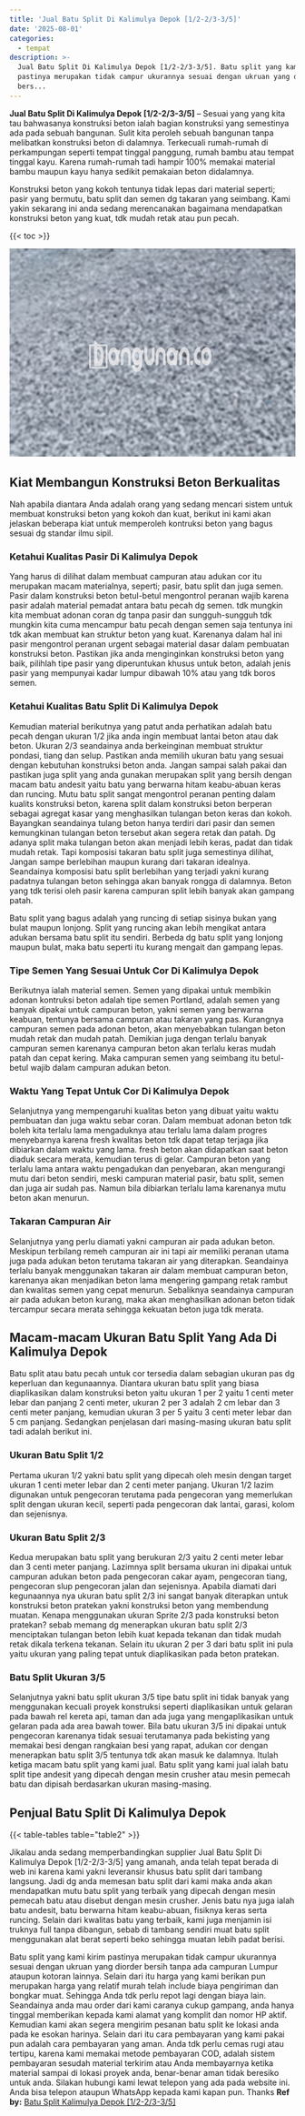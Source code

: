 ```yaml
---
title: 'Jual Batu Split Di Kalimulya Depok [1/2-2/3-3/5]'
date: '2025-08-01'
categories:
  - tempat
description: >-
  Jual Batu Split Di Kalimulya Depok [1/2-2/3-3/5]. Batu split yang kami kirim
  pastinya merupakan tidak campur ukurannya sesuai dengan ukruan yang diorder
  bers...
---
```


**Jual Batu Split Di Kalimulya Depok \[1/2-2/3-3/5\]** – Sesuai yang yang kita tau bahwasanya konstruksi beton ialah bagian konstruksi yang semestinya ada pada sebuah bangunan. Sulit kita peroleh sebuah bangunan tanpa melibatkan konstruksi beton di dalamnya. Terkecuali rumah-rumah di perkampungan seperti tempat tinggal panggung, rumah bambu atau tempat tinggal kayu. Karena rumah-rumah tadi hampir 100% memakai material bambu maupun kayu hanya sedikit pemakaian beton didalamnya.

Konstruksi beton yang kokoh tentunya tidak lepas dari material seperti; pasir yang bermutu, batu split dan semen dg takaran yang seimbang. Kami yakin sekarang ini anda sedang merencanakan bagaimana mendapatkan konstruksi beton yang kuat, tdk mudah retak atau pun pecah.

{{< toc >}}

![Jual Batu Split Di Kalimulya Depok [1/2-2/3-3/5]](/images/jual-batu-split-25.png)

## Kiat Membangun Konstruksi Beton Berkualitas

Nah apabila diantara Anda adalah orang yang sedang mencari sistem untuk membuat konstruksi beton yang kokoh dan kuat, berikut ini kami akan jelaskan beberapa kiat untuk memperoleh kontruksi beton yang bagus sesuai dg standar ilmu sipil.

### Ketahui Kualitas Pasir Di Kalimulya Depok

Yang harus di dilihat dalam membuat campuran atau adukan cor itu merupakan macam materialnya, seperti; pasir, batu split dan juga semen. Pasir dalam konstruksi beton betul-betul mengontrol peranan wajib karena pasir adalah material pemadat antara batu pecah dg semen. tdk mungkin kita membuat adonan coran dg tanpa pasir dan sungguh-sungguh tdk mungkin kita cuma mencampur batu pecah dengan semen saja tentunya ini tdk akan membuat kan struktur beton yang kuat. Karenanya dalam hal ini pasir mengontrol peranan urgent sebagai material dasar dalam pembuatan konstruksi beton. Pastikan jika anda menginginkan konstruksi beton yang baik, pilihlah tipe pasir yang diperuntukan khusus untuk beton, adalah jenis pasir yang mempunyai kadar lumpur dibawah 10% atau yang tdk boros semen.

### Ketahui Kualitas Batu Split Di Kalimulya Depok

Kemudian material berikutnya yang patut anda perhatikan adalah batu pecah dengan ukuran 1/2 jika anda ingin membuat lantai beton atau dak beton. Ukuran 2/3 seandainya anda berkeinginan membuat struktur pondasi, tiang dan selup. Pastikan anda memilih ukuran batu yang sesuai dengan kebutuhan konstruksi beton anda. Jangan sampai salah pakai dan pastikan juga split yang anda gunakan merupakan split yang bersih dengan macam batu andesit yaitu batu yang berwarna hitam keabu-abuan keras dan runcing. Mutu batu split sangat mengontrol peranan penting dalam kualits konstruksi beton, karena split dalam konstruksi beton berperan sebagai agregat kasar yang menghasilkan tulangan beton keras dan kokoh. Bayangkan seandainya tulang beton hanya terdiri dari pasir dan semen kemungkinan tulangan beton tersebut akan segera retak dan patah. Dg adanya split maka tulangan beton akan menjadi lebih keras, padat dan tidak mudah retak. Tapi komposisi takaran batu split juga semestinya dilihat, Jangan sampe berlebihan maupun kurang dari takaran idealnya. Seandainya komposisi batu split berlebihan yang terjadi yakni kurang padatnya tulangan beton sehingga akan banyak rongga di dalamnya. Beton yang tdk terisi oleh pasir karena campuran split lebih banyak akan gampang patah.

Batu split yang bagus adalah yang runcing di setiap sisinya bukan yang bulat maupun lonjong. Split yang runcing akan lebih mengikat antara adukan bersama batu split itu sendiri. Berbeda dg batu split yang lonjong maupun bulat, maka batu seperti itu kurang mengait dan gampang lepas.

### Tipe Semen Yang Sesuai Untuk Cor Di Kalimulya Depok

Berikutnya ialah material semen. Semen yang dipakai untuk membikin adonan kontruksi beton adalah tipe semen Portland, adalah semen yang banyak dipakai untuk campuran beton, yakni semen yang berwarna keabuan, tentunya bersama campuran atau takaran yang pas. Kurangnya campuran semen pada adonan beton, akan menyebabkan tulangan beton mudah retak dan mudah patah. Demikian juga dengan terlalu banyak campuran semen karenanya campuran beton akan terlalu keras mudah patah dan cepat kering. Maka campuran semen yang seimbang itu betul-betul wajib dalam campuran adukan beton.

### Waktu Yang Tepat Untuk Cor Di Kalimulya Depok

Selanjutnya yang mempengaruhi kualitas beton yang dibuat yaitu waktu pembuatan dan juga waktu sebar coran. Dalam membuat adonan beton tdk boleh kita terlalu lama mengaduknya atau terlalu lama dalam progres menyebarnya karena fresh kwalitas beton tdk dapat tetap terjaga jika dibiarkan dalam waktu yang lama. fresh beton akan didapatkan saat beton diaduk secara merata, kemudian terus di gelar. Campuran beton yang terlalu lama antara waktu pengadukan dan penyebaran, akan mengurangi mutu dari beton sendiri, meski campuran material pasir, batu split, semen dan juga air sudah pas. Namun bila dibiarkan terlalu lama karenanya mutu beton akan menurun.

### Takaran Campuran Air

Selanjutnya yang perlu diamati yakni campuran air pada adukan beton. Meskipun terbilang remeh campuran air ini tapi air memiliki peranan utama juga pada adukan beton terutama takaran air yang diterapkan. Seandainya terlalu banyak menggunakan takaran air dalam membuat campuran beton, karenanya akan menjadikan beton lama mengering gampang retak rambut dan kwalitas semen yang cepat menurun. Sebaliknya seandainya campuran air pada adukan beton kurang, maka akan menghasilkan adonan beton tidak tercampur secara merata sehingga kekuatan beton juga tdk merata.

## Macam-macam Ukuran Batu Split Yang Ada Di Kalimulya Depok

Batu split atau batu pecah untuk cor tersedia dalam sebagian ukuran pas dg keperluan dan kegunaannya. Diantara ukuran batu split yang biasa diaplikasikan dalam konstruksi beton yaitu ukuran 1 per 2 yaitu 1 centi meter lebar dan panjang 2 centi meter, ukuran 2 per 3 adalah 2 cm lebar dan 3 centi meter panjang, kemudian ukuran 3 per 5 yaitu 3 centi meter lebar dan 5 cm panjang. Sedangkan penjelasan dari masing-masing ukuran batu split tadi adalah berikut ini.

### Ukuran Batu Split 1/2

Pertama ukuran 1/2 yakni batu split yang dipecah oleh mesin dengan target ukuran 1 centi meter lebar dan 2 centi meter panjang. Ukuran 1/2 lazim digunakan untuk pengecoran terutama pada pengecoran yang memerlukan split dengan ukuran kecil, seperti pada pengecoran dak lantai, garasi, kolom dan sejenisnya.

### Ukuran Batu Split 2/3

Kedua merupakan batu split yang berukuran 2/3 yaitu 2 centi meter lebar dan 3 centi meter panjang. Lazimnya split bersama ukuran ini dipakai untuk campuran adukan beton pada pengecoran cakar ayam, pengecoran tiang, pengecoran slup pengecoran jalan dan sejenisnya. Apabila diamati dari kegunaannya nya ukuran batu split 2/3 ini sangat banyak diterapkan untuk konstruksi beton pratekan yakni konstruksi beton yang membendung muatan. Kenapa menggunakan ukuran Sprite 2/3 pada konstruksi beton pratekan? sebab memang dg menerapkan ukuran batu split 2/3 menciptakan tulangan beton lebih kuat kepada tekanan dan tidak mudah retak dikala terkena tekanan. Selain itu ukuran 2 per 3 dari batu split ini pula yaitu ukuran yang paling tepat untuk diaplikasikan pada beton pratekan.

### Batu Split Ukuran 3/5

Selanjutnya yakni batu split ukuran 3/5 tipe batu split ini tidak banyak yang menggunakan kecuali proyek konstruksi seperti diaplikasikan untuk gelaran pada bawah rel kereta api, taman dan ada juga yang mengaplikasikan untuk gelaran pada ada area bawah tower. Bila batu ukuran 3/5 ini dipakai untuk pengecoran karenanya tidak sesuai terutamanya pada bekisting yang memakai besi dengan rangkaian besi yang rapat, adukan cor dengan menerapkan batu split 3/5 tentunya tdk akan masuk ke dalamnya. Itulah ketiga macam batu split yang kami jual. Batu split yang kami jual ialah batu split tipe andesit yang dipecah dengan mesin crusher atau mesin pemecah batu dan dipisah berdasarkan ukuran masing-masing.

## Penjual Batu Split Di Kalimulya Depok

{{< table-tables table="table2" >}}

Jikalau anda sedang memperbandingkan supplier Jual Batu Split Di Kalimulya Depok \[1/2-2/3-3/5\] yang amanah, anda telah tepat berada di web ini karena kami yakni leveransir khusus batu split dari tambang langsung. Jadi dg anda memesan batu split dari kami maka anda akan mendapatkan mutu batu split yang terbaik yang dipecah dengan mesin pemecah batu atau disebut dengan mesin crusher. Jenis batu nya juga ialah batu andesit, batu berwarna hitam keabu-abuan, fisiknya keras serta runcing. Selain dari kwalitas batu yang terbaik, kami juga menjamin isi truknya full tanpa dibangun, sebab di tambang sendiri muat batu split menggunakan alat berat seperti beko sehingga muatan lebih padat berisi.

Batu split yang kami kirim pastinya merupakan tidak campur ukurannya sesuai dengan ukruan yang diorder bersih tanpa ada campuran Lumpur ataupun kotoran lainnya. Selain dari itu harga yang kami berikan pun merupakan harga yang relatif murah telah include biaya pengiriman dan bongkar muat. Sehingga Anda tdk perlu repot lagi dengan biaya lain. Seandainya anda mau order dari kami caranya cukup gampang, anda hanya tinggal memberikan kepada kami alamat yang komplit dan nomor HP aktif. Kemudian kami akan segera mengirim pesanan batu split ke lokasi anda pada ke esokan harinya. Selain dari itu cara pembayaran yang kami pakai pun adalah cara pembayaran yang aman. Anda tdk perlu cemas rugi atau tertipu, karena kami memakai metode pembayaran COD, adalah sistem pembayaran sesudah material terkirim atau Anda membayarnya ketika material sampai di lokasi proyek anda, benar-benar aman tidak beresiko untuk anda. Silakan hubungi kami lewat telepon yang ada pada website ini. Anda bisa telepon ataupun WhatsApp kepada kami kapan pun. Thanks
**Ref by:** [Batu Split Kalimulya Depok [1/2-2/3-3/5]](https://id.wikipedia.org/wiki/Batu)
